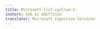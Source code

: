 ```yaml
---
title: Microsoft-llif-cynllun-1-
inshort: heb ei ddiffinio
translator: Microsoft Cognitive Services
---
```





